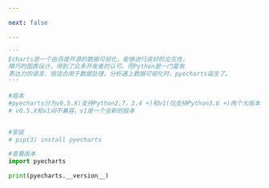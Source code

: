 ```yaml
---

next: false

---
```




<BlogInfo id="595"/>

```python
'''
Echarts是一个由百度开源的数据可视化，能够进行良好的交互性，
精巧的图表设计，得到了众多开发者的认可。而Python是一门富有
表达力的语言，很适合用于数据处理。分析遇上数据可视化时，pyecharts诞生了。
'''

#版本
#pyecharts分为v0.5.X(支持Python2.7，3.4 +)和v1(仅支持Python3.6 +)两个大版本，
# v0.5.X和v1间不兼容，v1是一个全新的版本


#安装
# pip(3) install pyecharts

#查看版本
import pyecharts

print(pyecharts.__version__)

```



<ActionBox />
